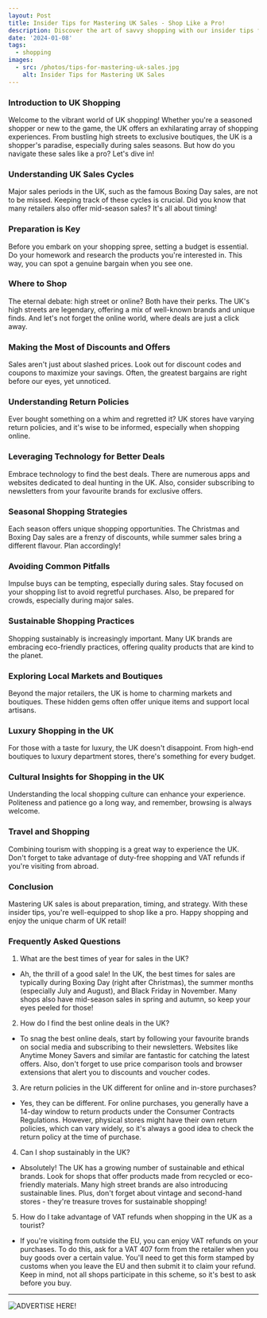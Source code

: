 ```yaml
---
layout: Post
title: Insider Tips for Mastering UK Sales - Shop Like a Pro!
description: Discover the art of savvy shopping with our insider tips for UK sales. Learn to navigate deals like a pro and snag the best bargains every time!
date: '2024-01-08'
tags:
  - shopping
images:
  - src: /photos/tips-for-mastering-uk-sales.jpg
    alt: Insider Tips for Mastering UK Sales
---
```

### Introduction to UK Shopping
Welcome to the vibrant world of UK shopping! Whether you're a seasoned shopper or new to the game, the UK offers an exhilarating array of shopping experiences. From bustling high streets to exclusive boutiques, the UK is a shopper's paradise, especially during sales seasons. But how do you navigate these sales like a pro? Let's dive in!
### Understanding UK Sales Cycles
Major sales periods in the UK, such as the famous Boxing Day sales, are not to be missed. Keeping track of these cycles is crucial. Did you know that many retailers also offer mid-season sales? It's all about timing!
### Preparation is Key
Before you embark on your shopping spree, setting a budget is essential. Do your homework and research the products you're interested in. This way, you can spot a genuine bargain when you see one.
### Where to Shop
The eternal debate: high street or online? Both have their perks. The UK's high streets are legendary, offering a mix of well-known brands and unique finds. And let's not forget the online world, where deals are just a click away.
### Making the Most of Discounts and Offers
Sales aren't just about slashed prices. Look out for discount codes and coupons to maximize your savings. Often, the greatest bargains are right before our eyes, yet unnoticed.
### Understanding Return Policies
Ever bought something on a whim and regretted it? UK stores have varying return policies, and it's wise to be informed, especially when shopping online.
### Leveraging Technology for Better Deals
Embrace technology to find the best deals. There are numerous apps and websites dedicated to deal hunting in the UK. Also, consider subscribing to newsletters from your favourite brands for exclusive offers.
### Seasonal Shopping Strategies
Each season offers unique shopping opportunities. The Christmas and Boxing Day sales are a frenzy of discounts, while summer sales bring a different flavour. Plan accordingly!
### Avoiding Common Pitfalls
Impulse buys can be tempting, especially during sales. Stay focused on your shopping list to avoid regretful purchases. Also, be prepared for crowds, especially during major sales.
### Sustainable Shopping Practices
Shopping sustainably is increasingly important. Many UK brands are embracing eco-friendly practices, offering quality products that are kind to the planet.
### Exploring Local Markets and Boutiques
Beyond the major retailers, the UK is home to charming markets and boutiques. These hidden gems often offer unique items and support local artisans.
### Luxury Shopping in the UK
For those with a taste for luxury, the UK doesn't disappoint. From high-end boutiques to luxury department stores, there's something for every budget.
### Cultural Insights for Shopping in the UK
Understanding the local shopping culture can enhance your experience. Politeness and patience go a long way, and remember, browsing is always welcome.
### Travel and Shopping
Combining tourism with shopping is a great way to experience the UK. Don't forget to take advantage of duty-free shopping and VAT refunds if you're visiting from abroad.
### Conclusion
Mastering UK sales is about preparation, timing, and strategy. With these insider tips, you're well-equipped to shop like a pro. Happy shopping and enjoy the unique charm of UK retail!
### Frequently Asked Questions
1.	What are the best times of year for sales in the UK?
*	Ah, the thrill of a good sale! In the UK, the best times for sales are typically during Boxing Day (right after Christmas), the summer months (especially July and August), and Black Friday in November. Many shops also have mid-season sales in spring and autumn, so keep your eyes peeled for those!
2.	How do I find the best online deals in the UK?
*	To snag the best online deals, start by following your favourite brands on social media and subscribing to their newsletters. Websites like Anytime Money Savers and similar are fantastic for catching the latest offers. Also, don't forget to use price comparison tools and browser extensions that alert you to discounts and voucher codes.
3.	Are return policies in the UK different for online and in-store purchases?
*	Yes, they can be different. For online purchases, you generally have a 14-day window to return products under the Consumer Contracts Regulations. However, physical stores might have their own return policies, which can vary widely, so it's always a good idea to check the return policy at the time of purchase.
4.	Can I shop sustainably in the UK?
*	Absolutely! The UK has a growing number of sustainable and ethical brands. Look for shops that offer products made from recycled or eco-friendly materials. Many high street brands are also introducing sustainable lines. Plus, don't forget about vintage and second-hand stores - they're treasure troves for sustainable shopping!
5.	How do I take advantage of VAT refunds when shopping in the UK as a tourist?
*	If you're visiting from outside the EU, you can enjoy VAT refunds on your purchases. To do this, ask for a VAT 407 form from the retailer when you buy goods over a certain value. You'll need to get this form stamped by customs when you leave the EU and then submit it to claim your refund. Keep in mind, not all shops participate in this scheme, so it's best to ask before you buy.


<TipJar />

---

![ADVERTISE HERE!](/photos/anytime-money-savers-one.gif "Team meeting")
